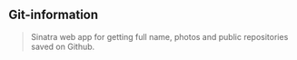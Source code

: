 Git-information
---
> Sinatra web app for getting full name, photos and public repositories saved on Github.
